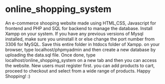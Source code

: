# online_shopping_system
 An e-commerce shooping website made using HTML,CSS, Javascript for frontend and PHP and SQL for backend to manage the database.
Install Xampp on your system. If you have any previous versions of Mysql installed, make sure you uninstall it or else change the port number from 3306 for MySQL.
Save this entire folder in htdocs folder of Xampp.
on your browser, type localhost/phpmyadmin and then create a new database by uploading the data.sql file.
Once done, type localhost/online_shopping_system on a new tab and then you can access the website. New users must register first. you can add products to cart, proceed to checkout and select from a wide range of products. Happy Shopping! :)
 
